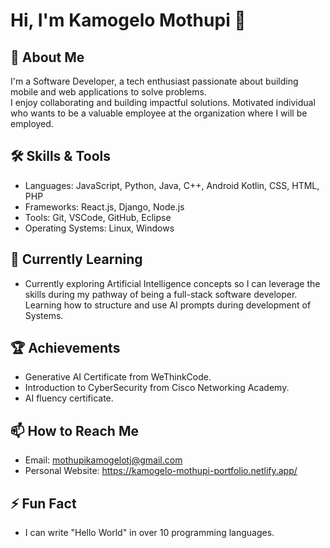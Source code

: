 
# Hi, I'm Kamogelo Mothupi 👋

## 🚀 About Me
I'm a Software Developer, a tech enthusiast passionate about building mobile and web applications to solve problems.  
I enjoy collaborating and building impactful solutions. Motivated individual who wants to be a valuable employee at the organization where I will be employed.

## 🛠️ Skills & Tools
- Languages: JavaScript, Python, Java, C++, Android Kotlin, CSS, HTML, PHP
- Frameworks: React.js, Django, Node.js
- Tools: Git, VSCode, GitHub, Eclipse
- Operating Systems: Linux, Windows

## 🌱 Currently Learning
- Currently exploring Artificial Intelligence concepts so I can leverage the skills during my pathway of being a full-stack software developer. Learning how to structure and use AI prompts during development of Systems.


## 🏆 Achievements
- Generative AI Certificate from WeThinkCode.
- Introduction to CyberSecurity from Cisco Networking Academy.
- AI fluency certificate.

## 📫 How to Reach Me
- Email: mothupikamogelotj@gmail.com
- Personal Website: https://kamogelo-mothupi-portfolio.netlify.app/

## ⚡ Fun Fact
- I can write "Hello World" in over 10 programming languages.
